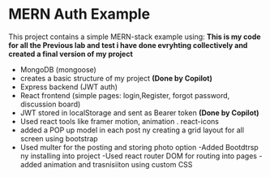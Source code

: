 # MERN Auth Example

This project contains a simple MERN-stack example using:
**This is my code for all the Previous lab and test i have done evryhting collectively and created  a final version of my project**
- MongoDB (mongoose)
- creates a basic structure of my project **(Done by Copilot)**
- Express backend (JWT auth)
- React frontend (simple pages: login,Register, forgot password, discussion board)
- JWT stored in localStorage and sent as Bearer token **(Done by Copilot)**
- Used react tools like framer motion, animation . react-icons
- added a POP up model in each post ny creating a grid layout for all screen using bootstrap
- Used multer for the posting and storing photo option
-Added Bootdtrsp ny installing into project
-Used react router DOM for routing into pages
-added animation and trasnisiiton using custom CSS
